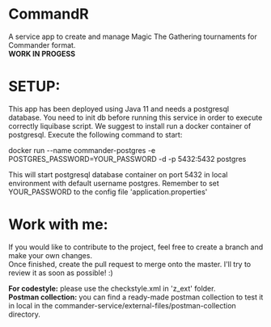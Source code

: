 # CommandR

A service app to create and manage Magic The Gathering tournaments for Commander format.  
**WORK IN PROGESS**

# SETUP:

This app has been deployed using Java 11 and needs a postgresql database. You need to init db before running this service in order to execute correctly liquibase script.
We suggest to install run a docker container of postgresql. Execute the following command to start:

docker run --name commander-postgres -e POSTGRES_PASSWORD=YOUR_PASSWORD -d -p 5432:5432 postgres

This will start postgresql database container on port 5432 in local environment with default username postgres.
Remember to set YOUR_PASSWORD to the config file 'application.properties'

# Work with me:
If you would like to contribute to the project, feel free to create a branch and make your own changes.  
Once finished, create the pull request to merge onto the master.
I'll try to review it as soon as possible! :)  

**For codestyle:** please use the checkstyle.xml in 'z_ext' folder.  
**Postman collection:** you can find a ready-made postman collection to test it in local in the commander-service/external-files/postman-collection directory.

